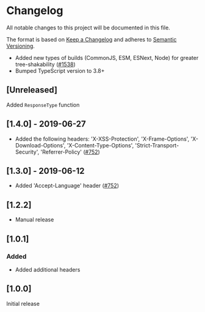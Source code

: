 # Changelog

All notable changes to this project will be documented in this file.

The format is based on [Keep a Changelog](http://keepachangelog.com/en/1.0.0/)
and adheres to [Semantic Versioning](http://semver.org/spec/v2.0.0.html).

<!-- ## [Unreleased] -->

- Added new types of builds (CommonJS, ESM, ESNext, Node) for greater tree-shakability ([#1538](https://github.com/Shopify/quilt/pull/1538))
- Bumped TypeScript version to 3.8+

## [Unreleased]

Added `ResponseType` function

## [1.4.0] - 2019-06-27

- Added the following headers: 'X-XSS-Protection', 'X-Frame-Options', 'X-Download-Options', 'X-Content-Type-Options', 'Strict-Transport-Security', 'Referrer-Policy' ([#752](https://github.com/Shopify/quilt/pull/752))

## [1.3.0] - 2019-06-12

- Added 'Accept-Language' header ([#752](https://github.com/Shopify/quilt/pull/752))

## [1.2.2]

- Manual release

## [1.0.1]

### Added

- Added additional headers

## [1.0.0]

Initial release
